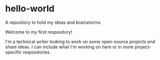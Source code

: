 # hello-world
A repository to hold my ideas and brainstorms

Welcome to my first respository!

I'm a technical writer looking to work on some open-source projects and share ideas. I can include what I'm working on here or in more project-specific respositories. 
